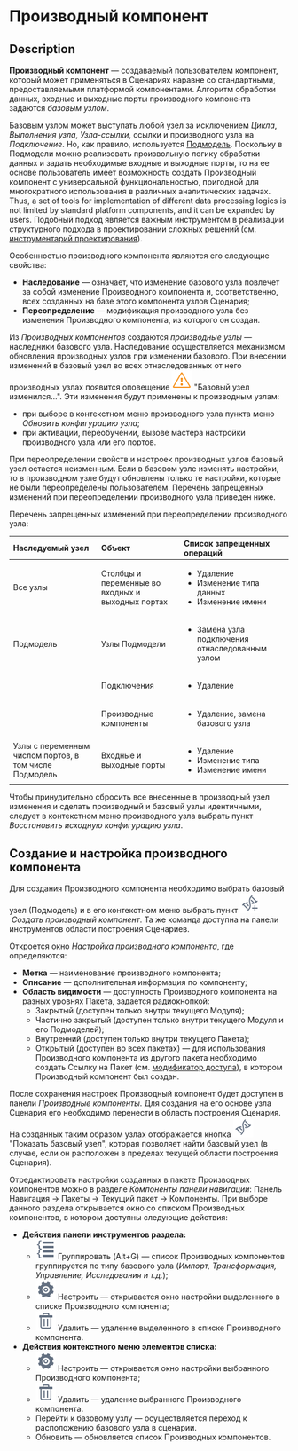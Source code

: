 # Производный компонент

## Description

**Производный компонент** — создаваемый пользователем компонент, который может применяться в Сценариях наравне со стандартными, предоставляемыми платформой компонентами. Алгоритм обработки данных, входные и выходные порты производного компонента задаются *базовым узлом*.

Базовым узлом может выступать любой узел за исключением *Цикла*, *Выполнения узла*, *Узла-ссылки*, ссылки и производного узла на *Подключение*. Но, как правило, используется [Подмодель](../processors/control/submodel.md). Поскольку в Подмодели можно реализовать произвольную логику обработки данных и задать необходимые входные и выходные порты, то на ее основе пользователь имеет возможность создать Производный компонент с универсальной функциональностью, пригодной для многократного использования в различных аналитических задачах. Thus, a set of tools for implementation of different data processing logics is not limited by standard platform components, and it can be expanded by users. Подобный подход является важным инструментом в реализации структурного подхода в проектировании сложных решений (см. [инструментарий проектирования](../quick-start/design-principles.md)).

Особенностью производного компонента являются его следующие свойства:

* **Наследование** — означает, что изменение базового узла повлечет за собой изменение Производного компонента и, соответственно, всех созданных на базе этого компонента узлов Сценария;
* **Переопределение** — модификация производного узла без изменения Производного компонента, из которого он создан.

Из *Производных компонентов* создаются *производные узлы* — наследники базового узла.
Наследование осуществляется механизмом обновления производных узлов при изменении базового. При внесении изменений в базовый узел во всех отнаследованных от него производных узлах появится оповещение ![](../images/icons/informer/error_warning.svg) "Базовый узел изменился...". Эти изменения будут применены к производным узлам:
* при выборе в контекстном меню производного узла пункта меню *Обновить конфигурацию узла*;
* при активации, переобучении, вызове мастера настройки производного узла или его портов.

При переопределении свойств и настроек производных узлов базовый узел остается неизменным. Если в базовом узле изменять настройки, то в производном узле будут обновлены только те настройки, которые не были переопределены пользователем. Перечень запрещенных изменений при переопределении производного узла приведен ниже.

Перечень запрещенных изменений при переопределении производного узла:

| Наследуемый узел | Объект | Список запрещенных операций |
| :-------- |:-------- | :-------- |
| Все узлы | Столбцы и переменные во входных и выходных портах | <ul> <li>Удаление</li> <li>Изменение типа данных</li> <li>Изменение имени</li> </ul> |
| Подмодель | Узлы Подмодели | <ul> <li>Замена узла подключения отнаследованным узлом</li> </ul> |
| | Подключения | <ul><li>Удаление</li></ul> |
| | Производные компоненты | <ul><li>Удаление, замена базового узла</li></ul> |
| Узлы с переменным числом портов, в том числе Подмодель | Входные и выходные порты | <ul><li>Удаление</li> <li>Изменение типа</li> <li>Изменение имени</li></ul> |

Чтобы принудительно сбросить все внесенные в производный узел изменения и сделать производный и базовый узлы идентичными, следует в контекстном меню производного узла выбрать пункт *Восстановить исходную конфигурацию узла*.

## Создание и настройка производного компонента

Для создания Производного компонента необходимо выбрать базовый узел (Подмодель) и в его контекстном меню выбрать пункт ![](../images/icons/toolbar-controls/derive-node_default.svg) *Создать производный компонент*. Та же команда доступна на панели инструментов области построения Сценариев.

Откроется окно *Настройка производного компонента*, где определяются:

* **Метка** — наименование производного компонента;
* **Описание** — дополнительная информация по компоненту;
* **Область видимости** — доступность Производного компонента на разных уровнях Пакета, задается радиокнопкой:
   * Закрытый (доступен только внутри текущего Модуля);
   * Частично закрытый (доступен только внутри текущего Модуля и его Подмоделей);
   * Внутренний (доступен только внутри текущего Пакета);
   * Открытый (доступен во всех пакетах) — для использования Производного компонента из другого пакета необходимо создать Ссылку на Пакет (см. [модификатор доступа](./access-modifier.md)), в котором Производный компонент был создан.

После сохранения настроек Производный компонент будет доступен в панели *Производные компоненты*. Для создания на его основе узла Сценария его необходимо перенести в область построения Сценария. На созданных таким образом узлах отображается кнопка ![](../images/icons/toolbar-controls/show-derived-nodes_default.svg)
"Показать базовый узел", которая позволяет найти базовый узел (в случае, если он расположен в пределах текущей области построения Сценария).

Отредактировать настройки созданных в пакете Производных компонентов можно в разделе *Компоненты панели навигации*: Панель Навигация -> Пакеты -> Текущий пакет -> Компоненты. При выборе данного раздела открывается окно со списком Производных компонентов, в котором доступны следующие действия:

* **Действия панели инструментов раздела:**
   * ![](../images/icons/toolbar-controls_18x18\toolbar-controls_18x18_group-list_default.svg) Группировать (Alt+G) — список Производных компонентов группируется по типу базового узла (*Импорт, Трансформация, Управление, Исследования и т.д.*);
   * ![](../images/icons/toolbar-controls/setup_default.svg) Настроить — открывается окно настройки выделенного в списке Производного компонента;
   * ![](../images/icons/toolbar-controls/delete_default.svg) Удалить — удаление выделенного в списке Производного компонента.
* **Действия контекстного меню элементов списка:**
   * ![](../images/icons/toolbar-controls/setup_default.svg) Настроить — открывается окно настройки выбранного Производного компонента;
   * ![](../images/icons/toolbar-controls/delete_default.svg) Удалить — удаление выбранного Производного компонента.
   * Перейти к базовому узлу — осуществляется переход к расположению базового узла в сценарии.
   * Обновить — обновляется список Производных компонентов.
